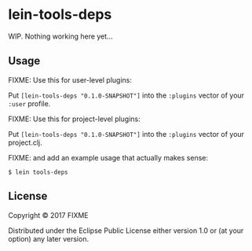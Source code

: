 # lein-tools-deps

WIP.  Nothing working here yet...

## Usage

FIXME: Use this for user-level plugins:

Put `[lein-tools-deps "0.1.0-SNAPSHOT"]` into the `:plugins` vector of your `:user`
profile.

FIXME: Use this for project-level plugins:

Put `[lein-tools-deps "0.1.0-SNAPSHOT"]` into the `:plugins` vector of your project.clj.

FIXME: and add an example usage that actually makes sense:

    $ lein tools-deps

## License

Copyright © 2017 FIXME

Distributed under the Eclipse Public License either version 1.0 or (at
your option) any later version.
